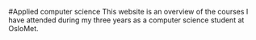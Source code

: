 #Applied computer science
This website is an overview of the courses I have attended during my three years as a computer science student at OsloMet.
